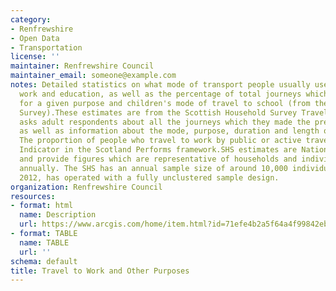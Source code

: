 ```yaml
---
category:
- Renfrewshire
- Open Data
- Transportation
license: ''
maintainer: Renfrewshire Council
maintainer_email: someone@example.com
notes: Detailed statistics on what mode of transport people usually use to get to
  work and education, as well as the percentage of total journeys which people make
  for a given purpose and children's mode of travel to school (from the Scottish Household
  Survey).These estimates are from the Scottish Household Survey Travel Diary, which
  asks adult respondents about all the journeys which they made the previous day,
  as well as information about the mode, purpose, duration and length of these journeys.
  The proportion of people who travel to work by public or active travel is a National
  Indicator in the Scotland Performs framework.SHS estimates are National Statistics
  and provide figures which are representative of households and individuals in Scotland
  annually. The SHS has an annual sample size of around 10,000 individuals and, since
  2012, has operated with a fully unclustered sample design.
organization: Renfrewshire Council
resources:
- format: html
  name: Description
  url: https://www.arcgis.com/home/item.html?id=71efe4b2a5f64a4f99842eb37af251db
- format: TABLE
  name: TABLE
  url: ''
schema: default
title: Travel to Work and Other Purposes
---
```

